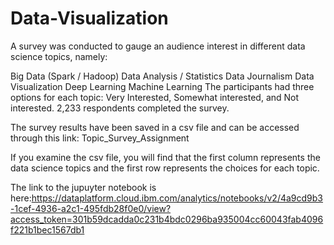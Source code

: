 # Data-Visualization
A survey was conducted to gauge an audience interest in different data science topics, namely:

Big Data (Spark / Hadoop)
Data Analysis / Statistics
Data Journalism
Data Visualization
Deep Learning
Machine Learning
The participants had three options for each topic: Very Interested, Somewhat interested, and Not interested. 2,233 respondents completed the survey.

The survey results have been saved in a csv file and can be accessed through this link: Topic_Survey_Assignment

If you examine the csv file, you will find that the first column represents the data science topics and the first row represents the choices for each topic.

The link to the jupuyter notebook is here:https://dataplatform.cloud.ibm.com/analytics/notebooks/v2/4a9cd9b3-1cef-4936-a2c1-495fdb28f0e0/view?access_token=301b59dcadda0c231b4bdc0296ba935004cc60043fab4096f221b1bec1567db1

